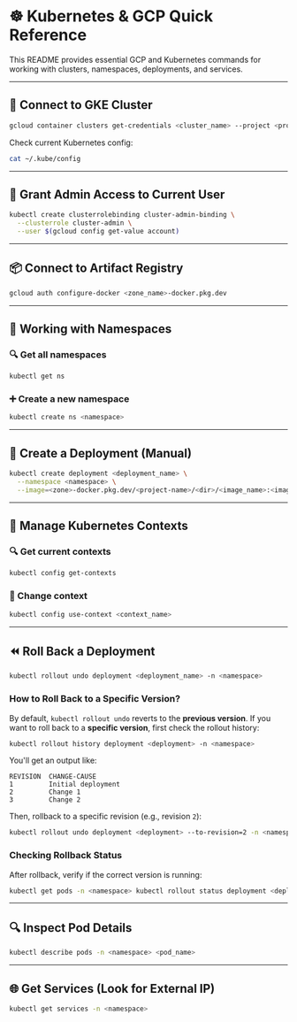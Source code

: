 # ☸️ Kubernetes & GCP Quick Reference

This README provides essential GCP and Kubernetes commands for working with clusters, namespaces, deployments, and services.

---

## 🔐 Connect to GKE Cluster

```bash
gcloud container clusters get-credentials <cluster_name> --project <project_name> --zone <zone_name>
```

Check current Kubernetes config:

```bash
cat ~/.kube/config
```

---

## 👤 Grant Admin Access to Current User

```bash
kubectl create clusterrolebinding cluster-admin-binding \
  --clusterrole cluster-admin \
  --user $(gcloud config get-value account)
```

---

## 📦 Connect to Artifact Registry

```bash
gcloud auth configure-docker <zone_name>-docker.pkg.dev
```

---

## 🧭 Working with Namespaces

### 🔍 Get all namespaces

```bash
kubectl get ns
```

### ➕ Create a new namespace

```bash
kubectl create ns <namespace>
```

---

## 🚀 Create a Deployment (Manual)

```bash
kubectl create deployment <deployment_name> \
  --namespace <namespace> \
  --image=<zone>-docker.pkg.dev/<project-name>/<dir>/<image_name>:<image_tag>
```

---

## 🔁 Manage Kubernetes Contexts

### 🔍 Get current contexts

```bash
kubectl config get-contexts
```

### 🔄 Change context

```bash
kubectl config use-context <context_name>
```

---

## ⏪ Roll Back a Deployment

```bash
kubectl rollout undo deployment <deployment_name> -n <namespace>
```

### **How to Roll Back to a Specific Version?**

By default, `kubectl rollout undo` reverts to the **previous version**. If you want to roll back to a **specific version**, first check the rollout history:

```bash
kubectl rollout history deployment <deployment> -n <namespace>
```

You'll get an output like:

```
REVISION  CHANGE-CAUSE
1         Initial deployment
2         Change 1
3         Change 2
```

Then, rollback to a specific revision (e.g., revision `2`):

```bash
kubectl rollout undo deployment <deployment> --to-revision=2 -n <namespace>
```

### **Checking Rollback Status**

After rollback, verify if the correct version is running:

```bash
kubectl get pods -n <namespace> kubectl rollout status deployment <deployment> -n <namespace>
```

---

## 🔍 Inspect Pod Details

```bash
kubectl describe pods -n <namespace> <pod_name>
```

---

## 🌐 Get Services (Look for External IP)

```bash
kubectl get services -n <namespace>
```
